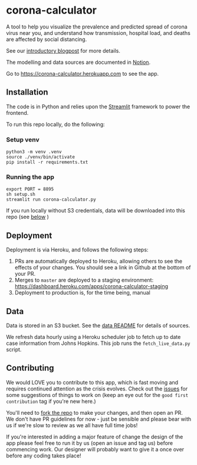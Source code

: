 # corona-calculator

A tool to help you visualize the prevalence and predicted spread of corona virus near you, and understand how 
transmission, hospital load, and deaths are affected by social distancing. 

See our [introductory blogpost](https://towardsdatascience.com/should-i-go-to-brunch-an-interactive-tool-for-covid-19-curve-flattening-6ab6a914af0) for more details.

The modelling and data sources are documented in [Notion](https://www.notion.so/coronahack/Public-842dd2b1f6ea4123b53318ed39f6c73d).

Go to https://corona-calculator.herokuapp.com to see the app.

## Installation

The code is in Python and relies upon the [Streamlit](https://www.streamlit.io) framework to power the frontend.

To run this repo locally, do the following:

### Setup venv
```
python3 -m venv .venv
source ./venv/bin/activate
pip install -r requirements.txt
```

### Running the app
```
export PORT = 8895
sh setup.sh
streamlit run corona-calculator.py
```

If you run locally without S3 credentials, data will be downloaded into this repo (see [below](#data) )

## Deployment
Deployment is via Heroku, and follows the following steps:
1. PRs are automatically deployed to Heroku, allowing others to see the effects of your changes. You should see a link 
in Github at the bottom of your PR.
2. Merges to `master` are deployed to a staging environment: https://dashboard.heroku.com/apps/corona-calculator-staging
3. Deployment to production is, for the time being, manual

## Data
Data is stored in an S3 bucket. See the [data README](./data/README.md) for details of sources.

We refresh data hourly using a Heroku scheduler job to fetch up to date case information from Johns Hopkins. This job 
runs the `fetch_live_data.py` script.


## Contributing
We would LOVE you to contribute to this app, which is fast moving and requires continued attention as
the crisis evolves. Check out the [issues](https://github.com/archydeberker/corona-calculator/issues) for some 
suggestions of things to work on (keep an eye out for the `good first contribution` tag if you're new here.)

You'll need to [fork the repo](https://help.github.com/en/github/collaborating-with-issues-and-pull-requests/creating-a-pull-request-from-a-fork)
to make your changes, and then open an PR. We don't have PR guidelines for now - just be sensible and please bear
with us if we're slow to review as we all have full time jobs!

If you're interested in adding a major feature of change the design of the app please feel free to run it by us
(open an issue and tag us) before commencing work. Our designer will probably want to give it a once over before
any coding takes place!
